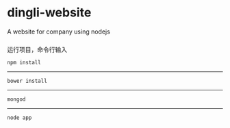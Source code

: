 dingli-website
==============

A website for company using nodejs


###
运行项目，命令行输入 

`npm install`
***
`bower install`
***
`mongod`
***
`node app`
